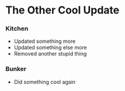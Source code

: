 <h1> The Other Cool Update </h1>

<h3> Kitchen </h3>

- Updated something more
- Updated something else more
- Removed another stupid thing


<h3> Bunker </h3>

- Did something cool again
